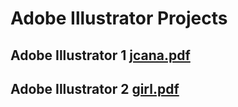 # Adobe Illustrator Projects

## Adobe Illustrator 1 [jcana.pdf](https://github.com/user-attachments/files/20256220/jcana.pdf)


## Adobe Illustrator 2 [girl.pdf](https://github.com/user-attachments/files/20256226/What.the.Artist.is.pdf)


